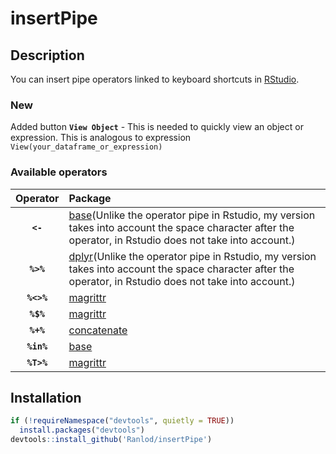 insertPipe
================

Description
-----------

You can insert pipe operators linked to keyboard shortcuts in [RStudio](https://www.rstudio.com/products/RStudio/).

### New

Added button **`View Object`** - This is needed to quickly view an object or expression. This is analogous to expression `View(your_dataframe_or_expression)`

### Available operators

<table>
<colgroup>
<col width="13%" />
<col width="86%" />
</colgroup>
<thead>
<tr class="header">
<th align="center">Operator</th>
<th align="left">Package</th>
</tr>
</thead>
<tbody>
<tr class="odd">
<td align="center"><strong><code>&lt;-</code></strong></td>
<td align="left"><a href="https://rdrr.io/r/base/assignOps.html">base</a>(Unlike the operator pipe in Rstudio, my version takes into account the space character after the operator, in Rstudio does not take into account.)</td>
</tr>
<tr class="odd">
<td align="center"><strong><code>%&gt;%</code></strong></td>
<td align="left"><a href="https://dplyr.tidyverse.org/">dplyr</a>(Unlike the operator pipe in Rstudio, my version takes into account the space character after the operator, in Rstudio does not take into account.)</td>
</tr>
<tr class="odd">
<td align="center"><strong><code>%&lt;&gt;%</code></strong></td>
<td align="left"><a href="https://magrittr.tidyverse.org/">magrittr</a></td>
</tr>
<tr class="odd">
<td align="center"><strong><code>%$%</code></strong></td>
<td align="left"><a href="https://magrittr.tidyverse.org/">magrittr</a></td>
</tr>
<tr class="odd">
<td align="center"><strong><code>%+%</code></strong></td>
<td align="left"><a href="https://github.com/jamesdunham/concatenate">concatenate</a></td>
</tr>
<tr class="odd">
<td align="center"><strong><code>%in%</code></strong></td>
<td align="left"><a href="https://stat.ethz.ch/R-manual/R-devel/library/base/html/match.html">base</a></td>
</tr>
<tr class="odd">
<td align="center"><strong><code>%T&gt;%</code></strong></td>
<td align="left"><a href="https://magrittr.tidyverse.org/">magrittr</a></td>
</tr>
</tbody>
</table>



Installation
------------

``` r
if (!requireNamespace("devtools", quietly = TRUE))
  install.packages("devtools")
devtools::install_github('Ranlod/insertPipe')
```
